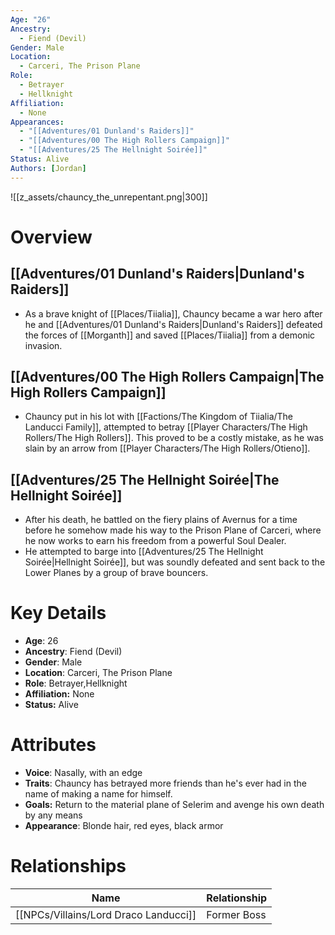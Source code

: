 ```yaml
---
Age: "26"
Ancestry:
  - Fiend (Devil)
Gender: Male
Location:
  - Carceri, The Prison Plane
Role:
  - Betrayer
  - Hellknight
Affiliation:
  - None
Appearances:
  - "[[Adventures/01 Dunland's Raiders]]"
  - "[[Adventures/00 The High Rollers Campaign]]"
  - "[[Adventures/25 The Hellnight Soirée]]"
Status: Alive
Authors: [Jordan]
---
```

![[z_assets/chauncy_the_unrepentant.png|300]]

# Overview

## [[Adventures/01 Dunland's Raiders\|Dunland's Raiders]]
 - As a brave knight of [[Places/Tiialia]], Chauncy became a war hero after he and [[Adventures/01 Dunland's Raiders\|Dunland's Raiders]] defeated the forces of [[Morganth]] and saved [[Places/Tiialia]] from a demonic invasion.

## [[Adventures/00 The High Rollers Campaign\|The High Rollers Campaign]]
 - Chauncy put in his lot with [[Factions/The Kingdom of Tiialia/The Landucci Family]], attempted to betray [[Player Characters/The High Rollers/The High Rollers]]. This proved to be a costly mistake, as he was slain by an arrow from [[Player Characters/The High Rollers/Otieno]].

## [[Adventures/25 The Hellnight Soirée\|The Hellnight Soirée]]
 - After his death, he battled on the fiery plains of Avernus for a time before he somehow made his way to the Prison Plane of Carceri, where he now works to earn his freedom from a powerful Soul Dealer.
 - He attempted to barge into [[Adventures/25 The Hellnight Soirée\|Hellnight Soirée]], but was soundly defeated and sent back to the Lower Planes by a group of brave bouncers.

# Key Details
- **Age**: 26
- **Ancestry**: Fiend (Devil)
- **Gender**: Male
- **Location**: Carceri, The Prison Plane
- **Role**: Betrayer,Hellknight
- **Affiliation:** None
- **Status:** Alive

# Attributes
- **Voice**: Nasally, with an edge
- **Traits**: Chauncy has betrayed more friends than he's ever had in the name of making a name for himself.
- **Goals:** Return to the material plane of Selerim and avenge his own death by any means
- **Appearance**: Blonde hair, red eyes, black armor

# Relationships

| Name                    | Relationship |
| ----------------------- | ------------ |
| [[NPCs/Villains/Lord Draco Landucci]] | Former Boss  |

